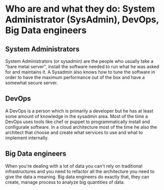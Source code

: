 # Who are and what they do: System Administrator (SysAdmin), DevOps, Big Data engineers

## System Administrators
System Administrators (or sysadmin) are the people who usually take a "bare metal server", install the software needed to run what he was asked for and maintains it.
A Sysadmin also knows how to tune the software in order to have the maximum performance out of the box and have a somewhat secure server.

## DevOps
A DevOps is a person which is primarily a developer but he has at least some amount of knowledge in the sysadmin area.
Most of the time a DevOps uses tools like chef or puppet to programmatically install and configurate software. In a cloud architecture most of the time he also the architect that choose and create what services to use and what to implement internally.

## Big Data engineers
When you're dealing with a lot of data you can't rely on traditional infrastructures and you need to refactor
all the architecture you need to give the data a meaning.
Big data engineers do exactly that, they can create, manage process to analyze big quantities of data.

